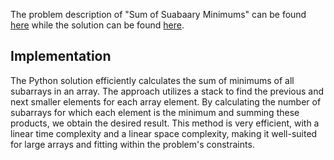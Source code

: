 The problem description of "Sum of Suabaary Minimums" can be found [here](https://leetcode.com/problems/sum-of-subarray-minimums/) while the solution can be found [here](https://github.com/aurimas13/Solutions-To-Problems/blob/main/LeetCode/Python%20Solutions/Sum%20of%20Subarray%20Minimums/sum.py).

## Implementation

The Python solution efficiently calculates the sum of minimums of all subarrays in an array. The approach utilizes a stack to find the previous and next smaller elements for each array element. By calculating the number of subarrays for which each element is the minimum and summing these products, we obtain the desired result. This method is very efficient, with a linear time complexity and a linear space complexity, making it well-suited for large arrays and fitting within the problem's constraints.